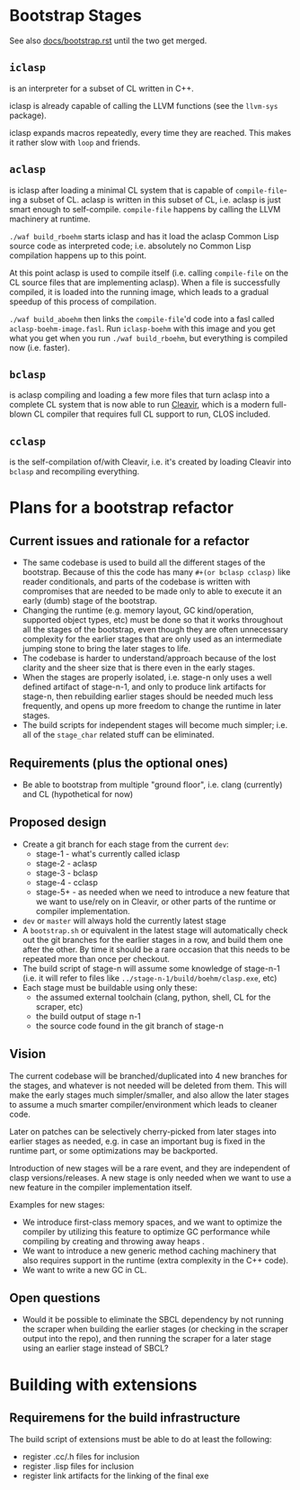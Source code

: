 # Bootstrap Stages

See also [docs/bootstrap.rst](https://github.com/clasp-developers/clasp/blob/dev/docs/bootstrap.rst) until the two get merged.

## `iclasp`
is an interpreter for a subset of CL written in C++.

iclasp is already capable of calling the LLVM functions (see the `llvm-sys` package).

iclasp expands macros repeatedly, every time they are reached. This makes it rather slow with `loop` and friends.

## `aclasp`
is iclasp after loading a minimal CL system that is capable of `compile-file`-ing a subset of CL. aclasp is written in  this subset of CL, i.e. aclasp is just smart enough to self-compile. `compile-file` happens by calling the LLVM machinery at runtime.

`./waf build_rboehm` starts iclasp and has it load the aclasp Common Lisp source code as interpreted code; i.e. absolutely no Common Lisp compilation happens up to this point.

At this point aclasp is used to compile itself (i.e. calling `compile-file` on the CL source files that are implementing aclasp). When a file is successfully compiled, it is loaded into the running image, which leads to a gradual speedup of this process of compilation.

`./waf build_aboehm` then links the `compile-file`'d code into a fasl called `aclasp-boehm-image.fasl`. Run `iclasp-boehm` with this image and you get what you get when you run `./waf build_rboehm`, but everything is compiled now (i.e. faster).

## `bclasp`
is aclasp compiling and loading a few more files that turn aclasp into a complete CL system that is now able to run [Cleavir](http://metamodular.com/cleavir.pdf), which is a modern full-blown CL compiler that requires full CL support to run, CLOS included.

## `cclasp`
is the self-compilation of/with Cleavir, i.e. it's created by loading Cleavir into `bclasp` and recompiling everything.

# Plans for a bootstrap refactor

## Current issues and rationale for a refactor
* The same codebase is used to build all the different stages of the bootstrap. Because of this the code has many `#+(or bclasp cclasp)` like reader conditionals, and parts of the codebase is written with compromises that are needed to be made only to able to execute it an early (dumb) stage of the bootstrap.
* Changing the runtime (e.g. memory layout, GC kind/operation, supported object types, etc) must be done so that it works throughout all the stages of the bootstrap, even though they are often unnecessary complexity for the earlier stages that are only used as an intermediate jumping stone to bring the later stages to life.
* The codebase is harder to understand/approach because of the lost clarity and the sheer size that is there even in the early stages.
* When the stages are properly isolated, i.e. stage-n only uses a well defined artifact of stage-n-1, and only to produce link artifacts for stage-n, then rebuilding earlier stages should be needed much less frequently, and opens up more freedom to change the runtime in later stages.
* The build scripts for independent stages will become much simpler; i.e. all of the `stage_char` related stuff can be eliminated.

## Requirements (plus the optional ones)

* Be able to bootstrap from multiple "ground floor", i.e. clang (currently) and CL (hypothetical for now)

## Proposed design

* Create a git branch for each stage from the current `dev`:
  * stage-1 - what's currently called iclasp
  * stage-2 - aclasp
  * stage-3 - bclasp
  * stage-4 - cclasp
  * stage-5+ - as needed when we need to introduce a new feature that we want to use/rely on in Cleavir, or other parts of the runtime or compiler implementation.
* `dev` or `master` will always hold the currently latest stage
* A `bootstrap.sh` or equivalent in the latest stage will automatically check out the git branches for the earlier stages in a row, and build them one after the other. By time it should be a rare occasion that this needs to be repeated more than once per checkout.
* The build script of stage-n will assume some knowledge of stage-n-1 (i.e. it will refer to files like `../stage-n-1/build/boehm/clasp.exe`, etc)
* Each stage must be buildable using only these:
  * the assumed external toolchain (clang, python, shell, CL for the scraper, etc)
  * the build output of stage n-1
  * the source code found in the git branch of stage-n

## Vision
The current codebase will be branched/duplicated into 4 new branches for the stages, and whatever is not needed will be deleted from them. This will make the early stages much simpler/smaller, and also allow the later stages to assume a much smarter compiler/environment which leads to cleaner code.

Later on patches can be selectively cherry-picked from later stages into earlier stages as needed, e.g. in case an important bug is fixed in the runtime part, or some optimizations may be backported.

Introduction of new stages will be a rare event, and they are independent of clasp versions/releases. A new stage is only needed when we want to use a new feature in the compiler implementation itself.

Examples for new stages:
* We introduce first-class memory spaces, and we want to optimize the compiler by utilizing this feature to optimize GC performance while compiling by creating and throwing away heaps .
* We want to introduce a new generic method caching machinery that also requires support in the runtime (extra complexity in the C++ code).
* We want to write a new GC in CL.

## Open questions

* Would it be possible to eliminate the SBCL dependency by not running the scraper when building the earlier stages (or checking in the scraper output into the repo), and then running the scraper for a later stage using an earlier stage instead of SBCL?

# Building with extensions

## Requiremens for the build infrastructure

The build script of extensions must be able to do at least the following:
* register .cc/.h files for inclusion
* register .lisp files for inclusion
* register link artifacts for the linking of the final exe